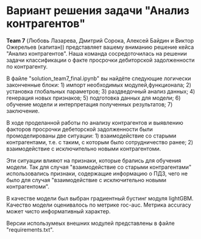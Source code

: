 <h1>Вариант решения задачи "Анализ контрагентов"</h1>

**Team 7** (Любовь Лазарева, Дмитрий Сорока, Алексей Байдин и Виктор Ожерельев (капитан)) представляет вашему
вниманию решение кейса "Анализ контрагентов". Наша команда сосредоточилась на решении задачи классификации о
факте просрочки дебиторской задолженности по контрагенту.

В файле "solution_team7_final.ipynb" вы найдёте следующие логически законченные блоки:
	1) импорт необходимых модулей,функционала;
	2) установка глобальных параметров;
	3) раздведочный анализ данных;
	4) генерация новых признаков;
	5) подготовка данных для модели;
	6) обучение модели и интерпретация полученных результатов;
	7) заключение.

В ходе проделанной работы по анализу контрагентов и выявлению факторов просрочки дебеторской задолженности были промоделированы две ситуации:
	1) взаимодействие со старыми контрагентами, т.е. с таким, с которым было сотрудничество ранее;
	2) взаимодействие с исключительно новыми контрагентоми.

Эти ситуации влияют на признаки, которые брались для обучения модели. Так для случая "взаимодействие со старыми контрагентами" использовались признаки, содержащие
информацию о ПДЗ, чего не было для случая "взаимодействие с исключительно новыми контрагентоми".

В качестве модели был выбран градиентный бустинг модуля lightGBM. Качество модели оценивалось по метрике
roc-auc. Метрика accuracy может чисто информативный характер. 

Версии использумеых внешних модулей представлены в файле "requirements.txt".
